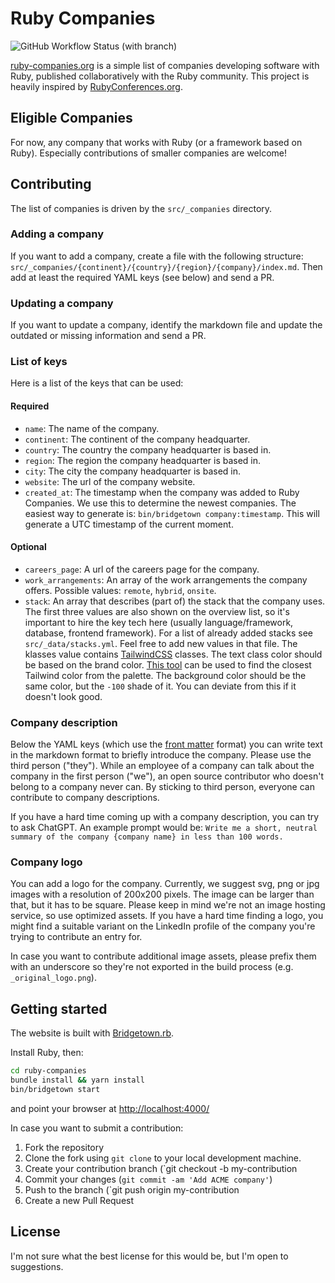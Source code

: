 # Ruby Companies

![GitHub Workflow Status (with branch)](https://img.shields.io/github/actions/workflow/status/calvinwalzel/ruby-companies/gh-pages.yml?branch=main)

[ruby-companies.org](https://ruby-companies.org) is a simple list of companies developing software with Ruby, published collaboratively with the Ruby community. This project is heavily inspired by [RubyConferences.org](https://rubyconferences.org/).

## Eligible Companies

For now, any company that works with Ruby (or a framework based on Ruby). Especially contributions of smaller companies are welcome!

## Contributing

The list of companies is driven by the `src/_companies` directory.

### Adding a company
If you want to add a company, create a file with the following structure: `src/_companies/{continent}/{country}/{region}/{company}/index.md`. Then add at least the required YAML keys (see below) and send a PR.

### Updating a company
If you want to update a company, identify the markdown file and update the outdated or missing information and send a PR.

### List of keys
Here is a list of the keys that can be used:

#### Required
- `name`: The name of the company.
- `continent`: The continent of the company headquarter.
- `country`: The country the company headquarter is based in.
- `region`: The region the company headquarter is based in.
- `city`: The city the company headquarter is based in.
- `website`: The url of the company website.
- `created_at`: The timestamp when the company was added to Ruby Companies. We use this to determine the newest companies. The easiest way to generate is: `bin/bridgetown company:timestamp`. This will generate a UTC timestamp of the current moment.

#### Optional
- `careers_page`: A url of the careers page for the company.
- `work_arrangements`: An array of the work arrangements the company offers. Possible values: `remote`, `hybrid`, `onsite`.
- `stack`: An array that describes (part of) the stack that the company uses. The first three values are also shown on the overview list, so it's important to hire the key tech here (usually language/framework, database, frontend framework). For a list of already added stacks see `src/_data/stacks.yml`. Feel free to add new values in that file. The klasses value contains [TailwindCSS](https://tailwindcss.com) classes. The text class color should be based on the brand color. [This tool](https://find-nearest-tailwind-colour.netlify.app/) can be used to find the closest Tailwind color from the palette. The background color should be the same color, but the `-100` shade of it. You can deviate from this if it doesn't look good.

### Company description
Below the YAML keys (which use the [front matter](https://www.bridgetownrb.com/docs/front-matter) format) you can write text in the markdown format to briefly introduce the company. Please use the third person ("they"). While an employee of a company can talk about the company in the first person ("we"), an open source contributor who doesn't belong to a company never can. By sticking to third person, everyone can contribute to company descriptions.

If you have a hard time coming up with a company description, you can try to ask ChatGPT. An example prompt would be: `Write me a short, neutral summary of the company {company name} in less than 100 words.`

### Company logo
You can add a logo for the company. Currently, we suggest svg, png or jpg images with a resolution of 200x200 pixels. The image can be larger than that, but it has to be square. Please keep in mind we're not an image hosting service, so use optimized assets. If you have a hard time finding a logo, you might find a suitable variant on the LinkedIn profile of the company you're trying to contribute an entry for.

In case you want to contribute additional image assets, please prefix them with an underscore so they're not exported in the build process (e.g. `_original_logo.png`).

## Getting started

The website is built with [Bridgetown.rb](https://www.bridgetownrb.com/).

Install Ruby, then:

```bash
cd ruby-companies
bundle install && yarn install
bin/bridgetown start
```

and point your browser at [http://localhost:4000/](http://localhost:4000/)

In case you want to submit a contribution:
1. Fork the repository
2. Clone the fork using `git clone` to your local development machine.
3. Create your contribution branch (`git checkout -b my-contribution
4. Commit your changes (`git commit -am 'Add ACME company'`)
5. Push to the branch (`git push origin my-contribution
6. Create a new Pull Request

## License

I'm not sure what the best license for this would be, but I'm open to suggestions.
